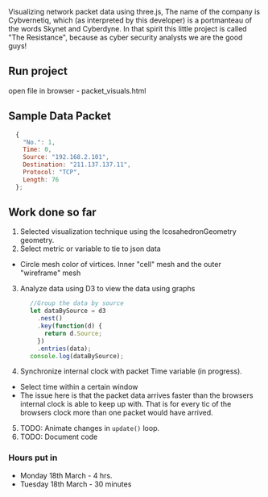 
Visualizing network packet data using three.js,
The name of the company is Cybvernetiq, which (as interpreted by this developer) is a portmanteau of the words Skynet and Cyberdyne. In that spirit this little project is called "The Resistance", because as cyber security analysts we are the good guys!

## Run project
open file in browser - packet_visuals.html

## Sample Data Packet

```javascript
  {
    "No.": 1,
    Time: 0,
    Source: "192.168.2.101",
    Destination: "211.137.137.11",
    Protocol: "TCP",
    Length: 76
  };
```
## Work done so far
1. Selected visualization technique using the IcosahedronGeometry geometry. 
2. Select metric or variable to tie to json data 
* Circle mesh color of virtices. Inner "cell" mesh and the outer "wireframe" mesh
3. Analyze data using D3 to view the data using graphs
```javascript
      //Group the data by source
      let dataBySource = d3
        .nest()
        .key(function(d) {
          return d.Source;
        })
        .entries(data);
      console.log(dataBySource);
 ```
4. Synchronize internal clock with packet Time variable (in progress).
* Select time within a certain window
* The issue here is that the packet data arrives faster than the browsers internal clock is able to keep up with. That is for every tic of the browsers clock more than one packet would have arrived.
5. TODO: Animate changes in ```update()``` loop.
6. TODO: Document code

### Hours put in
* Monday 18th March - 4 hrs.
* Tuesday 18th March - 30 minutes
